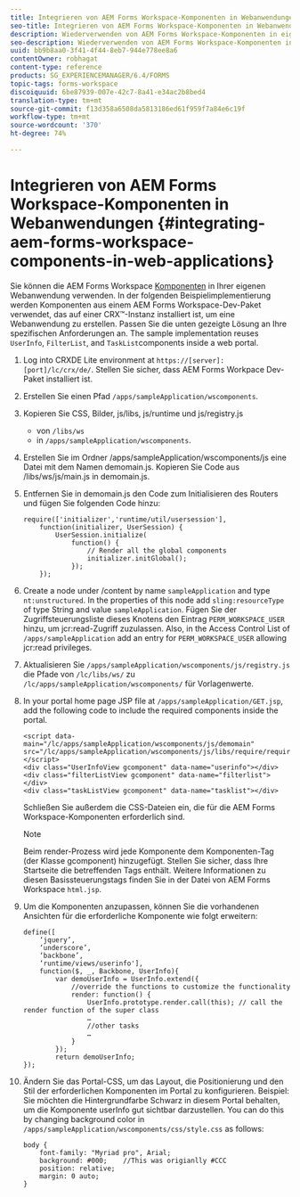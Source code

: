 ```yaml
---
title: Integrieren von AEM Forms Workspace-Komponenten in Webanwendungen
seo-title: Integrieren von AEM Forms Workspace-Komponenten in Webanwendungen
description: Wiederverwenden von AEM Forms Workspace-Komponenten in eigenen Webapps, um Funktion zu nutzen und Integration bereitzustellen.
seo-description: Wiederverwenden von AEM Forms Workspace-Komponenten in eigenen Webapps, um Funktion zu nutzen und Integration bereitzustellen.
uuid: bb9b8aa0-3f41-4f44-8eb7-944e778ee8a6
contentOwner: robhagat
content-type: reference
products: SG_EXPERIENCEMANAGER/6.4/FORMS
topic-tags: forms-workspace
discoiquuid: 6be87939-007e-42c7-8a41-e34ac2b8bed4
translation-type: tm+mt
source-git-commit: f13d358a6508da5813186ed61f959f7a84e6c19f
workflow-type: tm+mt
source-wordcount: '370'
ht-degree: 74%

---
```



# Integrieren von AEM Forms Workspace-Komponenten in Webanwendungen {#integrating-aem-forms-workspace-components-in-web-applications}

Sie können die AEM Forms Workspace [Komponenten](/help/forms/using/description-reusable-components.md) in Ihrer eigenen Webanwendung verwenden. In der folgenden Beispielimplementierung werden Komponenten aus einem AEM Forms Workspace-Dev-Paket verwendet, das auf einer CRX™-Instanz installiert ist, um eine Webanwendung zu erstellen. Passen Sie die unten gezeigte Lösung an Ihre spezifischen Anforderungen an. The sample implementation reuses `UserInfo`, `FilterList`, and `TaskList`components inside a web portal.

1. Log into CRXDE Lite environment at `https://[server]:[port]/lc/crx/de/`. Stellen Sie sicher, dass AEM Forms Workpace Dev-Paket installiert ist.
1. Erstellen Sie einen Pfad `/apps/sampleApplication/wscomponents`.
1. Kopieren Sie CSS, Bilder, js/libs, js/runtime und js/registry.js

   * von `/libs/ws`
   * in `/apps/sampleApplication/wscomponents`.

1. Erstellen Sie im Ordner /apps/sampleApplication/wscomponents/js eine Datei mit dem Namen demomain.js. Kopieren Sie Code aus /libs/ws/js/main.js in demomain.js.
1. Entfernen Sie in demomain.js den Code zum Initialisieren des Routers und fügen Sie folgenden Code hinzu:

   ```
   require(['initializer','runtime/util/usersession'], 
       function(initializer, UserSession) { 
           UserSession.initialize( 
               function() { 
                   // Render all the global components
                   initializer.initGlobal();  
               }); 
       });
   ```

1. Create a node under /content by name `sampleApplication` and type `nt:unstructured`. In the properties of this node add `sling:resourceType` of type String and value `sampleApplication`. Fügen Sie der Zugriffsteuerungsliste dieses Knotens den Eintrag `PERM_WORKSPACE_USER` hinzu, um jcr:read-Zugriff zuzulassen. Also, in the Access Control List of `/apps/sampleApplication` add an entry for `PERM_WORKSPACE_USER` allowing jcr:read privileges.
1. Aktualisieren Sie `/apps/sampleApplication/wscomponents/js/registry.js` die Pfade von `/lc/libs/ws/` zu `/lc/apps/sampleApplication/wscomponents/` für Vorlagenwerte.
1. In your portal home page JSP file at `/apps/sampleApplication/GET.jsp`, add the following code to include the required components inside the portal.

   ```as3
   <script data-main="/lc/apps/sampleApplication/wscomponents/js/demomain" src="/lc/apps/sampleApplication/wscomponents/js/libs/require/require.js"></script>
   <div class="UserInfoView gcomponent" data-name="userinfo"></div> 
   <div class="filterListView gcomponent" data-name="filterlist"></div> 
   <div class="taskListView gcomponent" data-name="tasklist"></div> 
   ```

   Schließen Sie außerdem die CSS-Dateien ein, die für die AEM Forms Workspace-Komponenten erforderlich sind.

   >[!NOTE]
   >
   >Beim render-Prozess wird jede Komponente dem Komponenten-Tag (der Klasse gcomponent) hinzugefügt. Stellen Sie sicher, dass Ihre Startseite die betreffenden Tags enthält. Weitere Informationen zu diesen Basissteuerungstags finden Sie in der Datei von AEM Forms Workspace `html.jsp`.

1. Um die Komponenten anzupassen, können Sie die vorhandenen Ansichten für die erforderliche Komponente wie folgt erweitern:

   ```as3
   define([ 
       ‘jquery’, 
       ‘underscore’, 
       ‘backbone’, 
       ‘runtime/views/userinfo'],
       function($, _, Backbone, UserInfo){ 
           var demoUserInfo = UserInfo.extend({ 
               //override the functions to customize the functionality 
               render: function() { 
                   UserInfo.prototype.render.call(this); // call the render function of the super class 
                   … 
                   //other tasks 
                   … 
               } 
           }); 
           return demoUserInfo; 
   });
   ```

1. Ändern Sie das Portal-CSS, um das Layout, die Positionierung und den Stil der erforderlichen Komponenten im Portal zu konfigurieren. Beispiel: Sie möchten die Hintergrundfarbe Schwarz in diesem Portal behalten, um die Komponente userInfo gut sichtbar darzustellen. You can do this by changing background color in `/apps/sampleApplication/wscomponents/css/style.css` as follows:

   ```as3
   body {
       font-family: "Myriad pro", Arial;
       background: #000;    //This was origianlly #CCC    
       position: relative;
       margin: 0 auto;
   }
   ```
